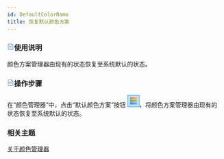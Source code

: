 ```yaml
---
id: DefaultColorRamo
title: 恢复默认颜色方案
---
```

### ![](../../img/read.gif)使用说明

颜色方案管理器由现有的状态恢复至系统默认的状态。

### ![](../../img/read.gif)操作步骤

在“颜色管理器”中，点击“默认颜色方案”按钮 ![](img/DefaultColorRamp.png)，将颜色方案管理器由现有的状态恢复至系统默认的状态。

### 相关主题

 [关于颜色管理器](ColorRampManager)



